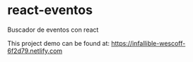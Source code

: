 # react-eventos
Buscador de eventos con react

This project demo can be found at:
https://infallible-wescoff-6f2d79.netlify.com
